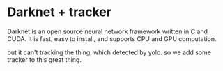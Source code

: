 # Darknet + tracker #
Darknet is an open source neural network framework written in C and CUDA. It is fast, easy to install, and supports CPU and GPU computation.

but it can't tracking the thing, which detected by yolo.
so we add some tracker to this great thing.

